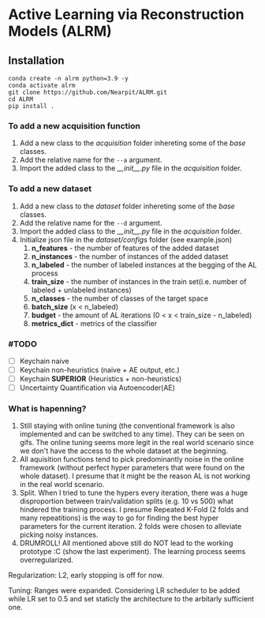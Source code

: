 # Active Learning via Reconstruction Models (ALRM)

## Installation

```
conda create -n alrm python=3.9 -y
conda activate alrm  
git clone https://github.com/Nearpit/ALRM.git
cd ALRM
pip install .
```

### To add a new acquisition function

1. Add a new class to the _acquisition_ folder inhereting some of the _base_ classes.
2. Add the relative name for the `--a` argument.
3. Import the added class to the _\_\_init\_\_.py_ file in the _acquisition_ folder.

### To add a new dataset

1. Add a new class to the _dataset_ folder inhereting some of the _base_ classes.
2. Add the relative name for the `--d` argument.
3. Import the added class to the _\_\_init\_\_.py_ file in the _acquisition_ folder.
4. Initialize json file in the _dataset/configs_ folder (see example.json)
   1. __n_features__ - the number of features of the added dataset
   2. __n_instances__ - the number of instances of the added dataset
   3. __n_labeled__ - the number of labeled instances at the begging of the AL process
   4. __train_size__ - the number of instances in the train set(i.e. number of labeled  + unlabeled instances)
   5. __n_classes__ - the number of classes of the target space
   6. __batch_size__ (x < n_labeled)
   7. __budget__ - the amount of AL iterations (0 < x < train_size - n_labeled)
   8. __metrics_dict__ - metrics of the classifier

### \#TODO
- [ ] Keychain naive
- [ ] Keychain non-heuristics (naive + AE output, etc.)
- [ ] Keychain __SUPERIOR__ (Heuristics + non-heuristics)
- [ ] Uncertainty Quantification via Autoencoder(AE)

### What is hapenning?

1. Still staying with online tuning (the conventional framework is also implemented and can be switched to any time). They can be seen on gifs. The online tuning seems more legit in the real world scenario since we don't have the access to the whole dataset at the beginning.
2. All aquisition functions tend to pick predominantly noise in the online framework (without perfect hyper parameters that were found on the whole dataset). I presume that it might be the reason AL is not working in the real world scenario.
3. Split. When I tried to tune the hypers every iteration, there was a huge disproportion between train/validation splits (e.g. 10 vs 500) what hindered the training process. I presume Repeated K-Fold (2 folds and many repeatitions) is the way to go for finding the best hyper parameters for the current iteration. 2 folds were chosen to alleviate picking noisy instances.
4. DRUMROLL! All mentioned above still do NOT lead to the working prototype :C (show the last experiment). The learning process seems overregularized.

Regularization:
L2, early stopping is off for now.

Tuning:
Ranges were expanded.
Considering LR scheduler to be added while LR set to 0.5 and set staticly the architecture to the arbitarly sufficient one.  
